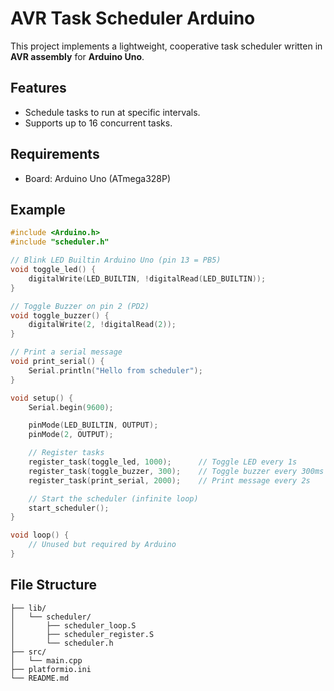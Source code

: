 # AVR Task Scheduler Arduino

This project implements a lightweight, cooperative task scheduler written in **AVR assembly** for **Arduino Uno**.

## Features

- Schedule tasks to run at specific intervals.
- Supports up to 16 concurrent tasks.

## Requirements

- Board: Arduino Uno (ATmega328P)

## Example

```cpp
#include <Arduino.h>
#include "scheduler.h"

// Blink LED Builtin Arduino Uno (pin 13 = PB5)
void toggle_led() {
    digitalWrite(LED_BUILTIN, !digitalRead(LED_BUILTIN));
}

// Toggle Buzzer on pin 2 (PD2)
void toggle_buzzer() {
    digitalWrite(2, !digitalRead(2));
}

// Print a serial message
void print_serial() {
    Serial.println("Hello from scheduler");
}

void setup() {
    Serial.begin(9600);

    pinMode(LED_BUILTIN, OUTPUT);
    pinMode(2, OUTPUT);

    // Register tasks
    register_task(toggle_led, 1000);      // Toggle LED every 1s
    register_task(toggle_buzzer, 300);    // Toggle buzzer every 300ms
    register_task(print_serial, 2000);    // Print message every 2s

    // Start the scheduler (infinite loop)
    start_scheduler();
}

void loop() {
    // Unused but required by Arduino
}
```

## File Structure

```
├── lib/
│   └── scheduler/
│       ├── scheduler_loop.S
│       ├── scheduler_register.S
│       └── scheduler.h
├── src/
│   └── main.cpp
├── platformio.ini
└── README.md
```